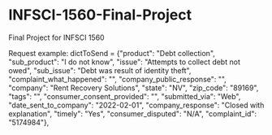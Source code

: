 # INFSCI-1560-Final-Project
Final Project for INFSCI 1560 


Request example:
dictToSend = {"product": "Debt collection", "sub_product": "I do not know", "issue": "Attempts to collect debt not owed", "sub_issue": "Debt was result of identity theft", "complaint_what_happened": "", "company_public_response": "", "company": "Rent Recovery Solutions", "state": "NV", "zip_code": "89169", "tags": "", "consumer_consent_provided": "", "submitted_via": "Web", "date_sent_to_company": "2022-02-01", "company_response": "Closed with explanation", "timely": "Yes", "consumer_disputed": "N/A", "complaint_id": "5174984"},
